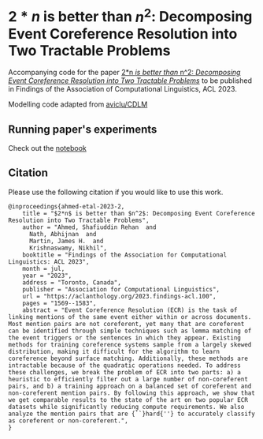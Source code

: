 # $2*n$ is better than $n^2$: Decomposing Event Coreference Resolution into Two Tractable Problems
Accompanying code for the paper [2*n _is better than_ n^2: _Decomposing Event Coreference Resolution into Two Tractable Problems_](https://arxiv.org/abs/2305.05672) to be published in Findings of the Association of Computational Linguistics, ACL 2023.

Modelling code adapted from [aviclu/CDLM](https://github.com/aviclu/CDLM)

## Running paper's experiments
Check out the [notebook](PleaseRunThis.ipynb)

## Citation
Please use the following citation if you would like to use this work.
```
@inproceedings{ahmed-etal-2023-2,
    title = "$2*n$ is better than $n^2$: Decomposing Event Coreference Resolution into Two Tractable Problems",
    author = "Ahmed, Shafiuddin Rehan  and
      Nath, Abhijnan  and
      Martin, James H.  and
      Krishnaswamy, Nikhil",
    booktitle = "Findings of the Association for Computational Linguistics: ACL 2023",
    month = jul,
    year = "2023",
    address = "Toronto, Canada",
    publisher = "Association for Computational Linguistics",
    url = "https://aclanthology.org/2023.findings-acl.100",
    pages = "1569--1583",
    abstract = "Event Coreference Resolution (ECR) is the task of linking mentions of the same event either within or across documents. Most mention pairs are not coreferent, yet many that are coreferent can be identified through simple techniques such as lemma matching of the event triggers or the sentences in which they appear. Existing methods for training coreference systems sample from a largely skewed distribution, making it difficult for the algorithm to learn coreference beyond surface matching. Additionally, these methods are intractable because of the quadratic operations needed. To address these challenges, we break the problem of ECR into two parts: a) a heuristic to efficiently filter out a large number of non-coreferent pairs, and b) a training approach on a balanced set of coreferent and non-coreferent mention pairs. By following this approach, we show that we get comparable results to the state of the art on two popular ECR datasets while significantly reducing compute requirements. We also analyze the mention pairs that are {``}hard{''} to accurately classify as coreferent or non-coreferent.",
}
```
